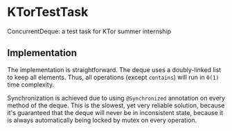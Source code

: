 # KTorTestTask
ConcurrentDeque: a test task for KTor summer internship

## Implementation
The implementation is straightforward. The deque uses a doubly-linked list to keep all elements. Thus, all operations 
(except `contains`) will run in `O(1)` time complexity.

Synchronization is achieved due to using `@Synchronized` annotation on every method of the deque. This is the slowest, yet very
reliable solution, because it's guaranteed that the deque will never be in inconsistent state, because it is always 
automatically being locked by mutex on every operation.
